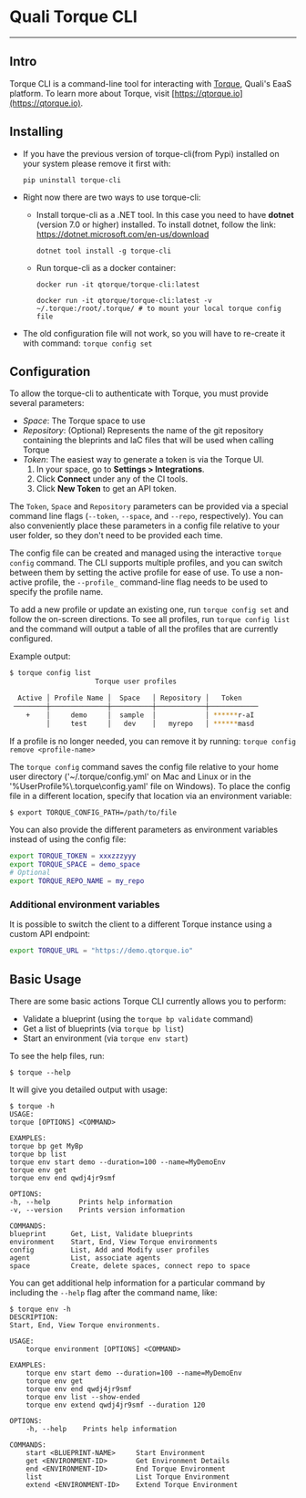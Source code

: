 # Quali Torque CLI

---

## Intro

Torque CLI is a command-line tool for interacting with [Torque](https://qtorque.io), Quali's EaaS platform.
To learn more about Torque, visit [https://qtorque.io](https://qtorque.io).

## Installing

* If you have the previous version of torque-cli(from Pypi) installed on your system please remove it first with:

  `pip uninstall torque-cli`
* Right now there are two ways to use torque-cli:
  * Install torque-cli as a .NET tool. In this case you need to have **dotnet** (version 7.0 or higher) installed.
    To install dotnet, follow the link: https://dotnet.microsoft.com/en-us/download 

    ```dotnet tool install -g torque-cli```
  * Run torque-cli as a docker container:
  
    ```docker run -it qtorque/torque-cli:latest```

    ```docker run -it qtorque/torque-cli:latest -v ~/.torque:/root/.torque/ # to mount your local torque config file```
* The old configuration file will not work, so you will have to re-create it with command: ```torque config set```

## Configuration

To allow the torque-cli to authenticate with Torque, you must provide several parameters:
* *Space*: The Torque space to use
* *Repository*: (Optional) Represents the name of the git repository containing the bleprints and IaC files that will be used when calling Torque
* *Token*: The easiest way to generate a token is via the Torque UI. 
   1. In your space, go to **Settings > Integrations**.
   2. Click **Connect** under any of the CI tools.
   3. Click **New Token** to get an API token.

The ```Token```, ```Space``` and ```Repository``` parameters can be provided via a special command line flags (```--token```, ```--space```, and ```--repo```, respectively). You can also conveniently place these parameters in a config file relative to your user folder, so they don't need to be provided each time.

The config file can be created and managed using the interactive `torque config` command.
The CLI supports multiple profiles, and you can switch between them by setting the active profile for ease of use. To use a non-active profile, the ```--profile_``` command-line flag needs to be used to specify the profile name.

To add a new profile or update an existing one, run ```torque config set``` and follow the on-screen directions.
To see all profiles, run ```torque config list``` and the command will output a table of all the profiles that are currently configured. 

Example output:

```bash
$ torque config list
                     Torque user profiles

  Active │ Profile Name │  Space   │ Repository │   Token
 ────────┼──────────────┼──────────┼────────────┼────────────
    +    │     demo     │  sample  │            │ ******r-aI
         │     test     │   dev    │   myrepo   │ ******masd
 ```

If a profile is no longer needed, you can remove it by running: ```torque config remove <profile-name>```

The ```torque config``` command saves the config file relative to your home user directory ('~/.torque/config.yml' on Mac and Linux or in the '%UserProfile%\\.torque\\config.yaml' file on Windows).
To place the config file in a different location, specify that location via an environment variable:

```$ export TORQUE_CONFIG_PATH=/path/to/file```

You can also provide the different parameters as environment variables instead of using the config file:

```bash
export TORQUE_TOKEN = xxxzzzyyy
export TORQUE_SPACE = demo_space
# Optional
export TORQUE_REPO_NAME = my_repo
```

### Additional environment variables

It is possible to switch the client to a different Torque instance using a custom API endpoint:

```bash
export TORQUE_URL = "https://demo.qtorque.io"
```

## Basic Usage

There are some basic actions Torque CLI currently allows you to perform:

- Validate a blueprint (using the ```torque bp validate``` command)
- Get a list of blueprints (via ```torque bp list```)
- Start an environment (via ```torque env start```)

To see the help files, run:

```$ torque --help```

It will give you detailed output with usage:

```shell
$ torque -h
USAGE:
torque [OPTIONS] <COMMAND>

EXAMPLES:
torque bp get MyBp
torque bp list
torque env start demo --duration=100 --name=MyDemoEnv
torque env get
torque env end qwdj4jr9smf

OPTIONS:
-h, --help       Prints help information
-v, --version    Prints version information

COMMANDS:
blueprint      Get, List, Validate blueprints
environment    Start, End, View Torque environments
config         List, Add and Modify user profiles
agent          List, associate agents
space          Create, delete spaces, connect repo to space
```

You can get additional help information for a particular command by including  the ```--help``` flag after the command name, like:

```shell
$ torque env -h
DESCRIPTION:
Start, End, View Torque environments.

USAGE:
    torque environment [OPTIONS] <COMMAND>

EXAMPLES:
    torque env start demo --duration=100 --name=MyDemoEnv
    torque env get
    torque env end qwdj4jr9smf
    torque env list --show-ended
    torque env extend qwdj4jr9smf --duration 120

OPTIONS:
    -h, --help    Prints help information

COMMANDS:
    start <BLUEPRINT-NAME>     Start Environment
    get <ENVIRONMENT-ID>       Get Environment Details
    end <ENVIRONMENT-ID>       End Torque Environment
    list                       List Torque Environment
    extend <ENVIRONMENT-ID>    Extend Torque Environment
```
